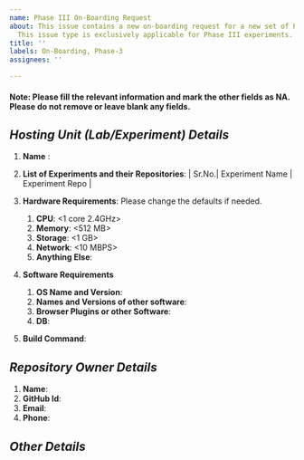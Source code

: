 ```yaml
---
name: Phase III On-Boarding Request
about: This issue contains a new on-boarding request for a new set of Phase III experiments.
  This issue type is exclusively applicable for Phase III experiments.
title: ''
labels: On-Boarding, Phase-3
assignees: ''

---
```


#### Note: Please fill the relevant information and mark the other fields as NA. Please do not remove or leave blank any fields.
## *Hosting Unit (Lab/Experiment) Details*
1. **Name** : <!--A unique name to identify this hosting unit. This name will be used in the url of the landing page of this unit.-->
1. **List of Experiments and their Repositories**: <!--URL of a public Repo-->
| Sr.No.| Experiment Name | Experiment Repo |

1. **Hardware Requirements**: Please change the defaults if needed.
    1. **CPU**: <1 core 2.4GHz>
    1. **Memory**: <512 MB>
    1. **Storage**: <1 GB>
    1. **Network**: <10 MBPS>
    1. **Anything Else**:
1. **Software Requirements**
    1. **OS Name and Version**:
    1. **Names and Versions of other software**:
    1. **Browser Plugins or other Software**:
    1. **DB**: <None>
1. **Build Command**: <!--Hosting team will use this command to build the sources-->

## *Repository Owner Details*
1. **Name**:
1. **GitHub Id**:
1. **Email**:
1. **Phone**:

## *Other Details*
 <!--Any there relevant details that the hosting team should be aware of-->
